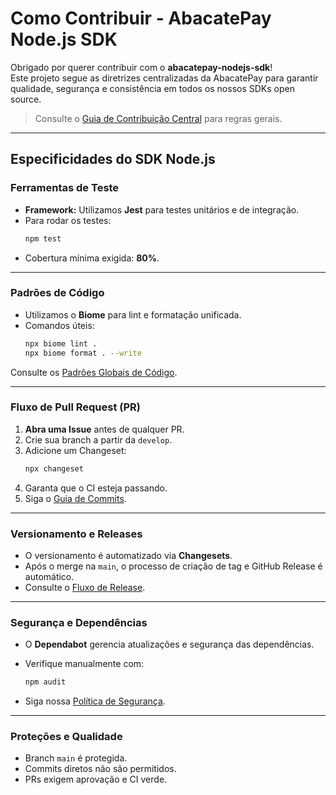# Como Contribuir - AbacatePay Node.js SDK

Obrigado por querer contribuir com o **abacatepay-nodejs-sdk**!  
Este projeto segue as diretrizes centralizadas da AbacatePay para garantir qualidade, segurança e consistência em todos os nossos SDKs open source.

> Consulte o [Guia de Contribuição Central](https://github.com/AbacatePay/sdk-standards/blob/main/contributors/CONTRIBUTING.md) para regras gerais.

---

## Especificidades do SDK Node.js

### Ferramentas de Teste
- **Framework:** Utilizamos **Jest** para testes unitários e de integração.
- Para rodar os testes:
  ```bash
  npm test
  ```
- Cobertura mínima exigida: **80%**.

---

### Padrões de Código
- Utilizamos o **Biome** para lint e formatação unificada.
- Comandos úteis:
  ```bash
  npx biome lint .
  npx biome format . --write
  ```

Consulte os [Padrões Globais de Código](https://github.com/AbacatePay/sdk-standards/blob/main/contributors/CODING_STANDARDS.md).

---

### Fluxo de Pull Request (PR)
1. **Abra uma Issue** antes de qualquer PR.
2. Crie sua branch a partir da `develop`.
3. Adicione um Changeset:
   ```bash
   npx changeset
   ```
4. Garanta que o CI esteja passando.
5. Siga o [Guia de Commits](https://github.com/AbacatePay/sdk-standards/blob/main/contributors/COMMIT_GUIDELINES.md).

---

### Versionamento e Releases
- O versionamento é automatizado via **Changesets**.
- Após o merge na `main`, o processo de criação de tag e GitHub Release é automático.
- Consulte o [Fluxo de Release](https://github.com/AbacatePay/sdk-standards/blob/main/maintainers/RELEASE_PROCESS.md).

---

### Segurança e Dependências
- O **Dependabot** gerencia atualizações e segurança das dependências.
- Verifique manualmente com:
  ```bash
  npm audit
  ```

- Siga nossa [Política de Segurança](https://github.com/AbacatePay/sdk-standards/blob/main/policies/SECURITY_POLICY.md).

---

### Proteções e Qualidade
- Branch `main` é protegida.
- Commits diretos não são permitidos.
- PRs exigem aprovação e CI verde.
